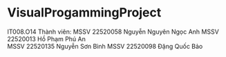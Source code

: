 # VisualProgammingProject
IT008.O14
Thành viên:
MSSV 22520058 Nguyễn Nguyên Ngọc Anh
MSSV 22520013	Hồ Phạm Phú An	
MSSV 22520135	Nguyễn Sơn Bình	
MSSV 22520098	Đặng Quốc Bảo
